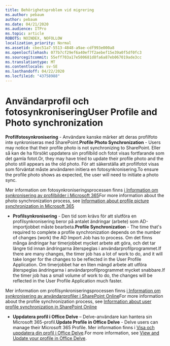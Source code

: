 ```yaml
---
title: Behörighetsproblem vid migrering
ms.author: pebaum
author: pebaum
ms.date: 04/21/2020
ms.audience: ITPro
ms.topic: article
ROBOTS: NOINDEX, NOFOLLOW
localization_priority: Normal
ms.assetid: cbec51a7-5513-4848-a9ae-cdf993e000a8
ms.openlocfilehash: 077b7cf29ef6a40ef7f2aebef15e39a0f5df0fc3
ms.sourcegitcommit: 55eff703a17e500681d8fa6a87eb067019ade3cc
ms.translationtype: MT
ms.contentlocale: sv-SE
ms.lasthandoff: 04/22/2020
ms.locfileid: "43758988"
---
```

# <a name="user-profile-and-photo-synchronization"></a><span data-ttu-id="91c9f-102">Användarprofil och fotosynkronisering</span><span class="sxs-lookup"><span data-stu-id="91c9f-102">User Profile and Photo synchronization</span></span>

 <span data-ttu-id="91c9f-103">**Profilfotosynkronisering** - Användare kanske märker att deras profilfoto inte synkroniseras med SharePoint.</span><span class="sxs-lookup"><span data-stu-id="91c9f-103">**Profile Photo Synchronization** - Users may notice that their profile photo is not synchronizing to SharePoint.</span></span> <span data-ttu-id="91c9f-104">Eller så kan de ha försökt uppdatera sin profilbild och fotot visas fortfarande som det gamla fotot.</span><span class="sxs-lookup"><span data-stu-id="91c9f-104">Or, they may have tried to update their profile photo and the photo still appears as the old photo.</span></span> <span data-ttu-id="91c9f-105">För att säkerställa att profilfotot visas som förväntat måste användaren initiera en fotosynkronisering.</span><span class="sxs-lookup"><span data-stu-id="91c9f-105">To ensure the profile photo shows as expected, the user will need to initiate a photo sync.</span></span> 
  
<span data-ttu-id="91c9f-106">Mer information om fotosynkroniseringsprocessen finns [i Information om synkronisering av profilbilder i Microsoft 365](https://go.microsoft.com/fwlink/?linkid=2022634)</span><span class="sxs-lookup"><span data-stu-id="91c9f-106">For more information about the photo synchronization process, see [Information about profile picture synchronization in Microsoft 365](https://go.microsoft.com/fwlink/?linkid=2022634)</span></span>
  
- <span data-ttu-id="91c9f-107">**Profilsynkronisering** - Den tid som krävs för att slutföra en profilsynkronisering beror på antalet ändringar (arbete) som AD-importjobbet måste bearbeta.</span><span class="sxs-lookup"><span data-stu-id="91c9f-107">**Profile Synchronization** - The time that's required to complete a profile synchronization depends on the number of changes (work) the AD Import Job has to process.</span></span> <span data-ttu-id="91c9f-108">Om det finns många ändringar har timerjobbet mycket arbete att göra, och det tar längre tid innan ändringarna återspeglas i användarprofilprogrammet.</span><span class="sxs-lookup"><span data-stu-id="91c9f-108">If there are many changes, the timer job has a lot of work to do, and it will take longer for the changes to be reflected in the User Profile Application.</span></span> <span data-ttu-id="91c9f-109">Om timerjobbet har en liten mängd arbete att utföra återspeglas ändringarna i användarprofilprogrammet mycket snabbare.</span><span class="sxs-lookup"><span data-stu-id="91c9f-109">If the timer job has a small volume of work to do, the changes will be reflected in the User Profile Application much faster.</span></span> 
  
<span data-ttu-id="91c9f-110">Mer information om profilsynkroniseringsprocessen finns [i Information om synkronisering av användarprofiler i SharePoint Online](https://go.microsoft.com/fwlink/?linkid=2022639)</span><span class="sxs-lookup"><span data-stu-id="91c9f-110">For more information about the profile synchronization process, see [Information about user profile synchronization in SharePoint Online](https://go.microsoft.com/fwlink/?linkid=2022639)</span></span>
    
- <span data-ttu-id="91c9f-111">**Uppdatera profil i Office Delve** – Delve-användare kan hantera sin Microsoft 365-profil.</span><span class="sxs-lookup"><span data-stu-id="91c9f-111">**Update Profile in Office Delve** - Delve users can manage their Microsoft 365 Profile.</span></span> <span data-ttu-id="91c9f-112">Mer information finns i [Visa och uppdatera din profil i Office Delve](https://support.office.com/article/View-and-update-your-profile-in-Office-Delve-4e84343b-eedf-45a1-aeb9-8627ccca14ba).</span><span class="sxs-lookup"><span data-stu-id="91c9f-112">For more information, see [View and Update your profile in Office Delve](https://support.office.com/article/View-and-update-your-profile-in-Office-Delve-4e84343b-eedf-45a1-aeb9-8627ccca14ba).</span></span>
    

